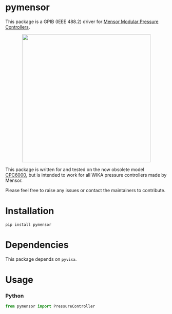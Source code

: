 # pymensor

This package is a GPIB (IEEE 488.2) driver for 
[Mensor Modular Pressure Controllers](https://www.mensor.com/products_pressure_controllers_en_co.WIKA).

<p align="center">
  <img src="https://www.mensor.com/upload/WIKA_Thumbnails/Product-Detail-Large/PIC_PR_CPC6050_de_de_68774.jpg.png" height="400" />
</p>

This package is written for and tested on the now obsolete model [CPC6000](https://www.mensor.com/upload/OI_CPC6000_archived_en_um_30501.pdf), 
but is intended to work for all WIKA pressure controllers made by Mensor.

Please feel free to raise any issues or contact the maintainers to contribute.

# Installation

```
pip install pymensor
```

# Dependencies

This package depends on `pyvisa`.

# Usage

### Python

```python
from pymensor import PressureController
```
